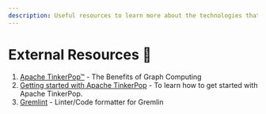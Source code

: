 ```yaml
---
description: Useful resources to learn more about the technologies that run Invana.
---
```


# External Resources 💫

1. [Apache TinkerPop™](https://tinkerpop.apache.org/) - The Benefits of Graph Computing
2. [Getting started with Apache TinkerPop](https://tinkerpop.apache.org/docs/current/tutorials/getting-started/) - To learn how to get started with Apache TinkerPop.
3. [Gremlint](https://tinkerpop.apache.org/gremlint/) - Linter/Code formatter for Gremlin 

